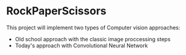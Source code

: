 # RockPaperScissors
This project will implement two types of Computer vision approaches:
- Old school approach with the classic image proccessing steps
- Today's approach with Convolutional Neural Network
